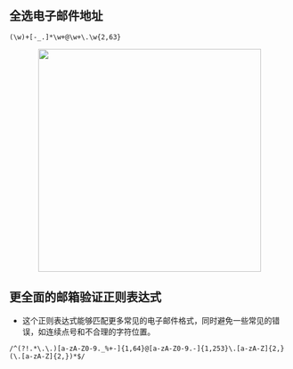 ## 全选电子邮件地址

`(\w)+[-_.]*\w+@\w+\.\w{2,63}`

<p align="center"><img src="https://cdn.jsdelivr.net/gh/zb9678/img@main/up1/12.07:14:00:06.png" style="width:400px;"></p>

## 更全面的邮箱验证正则表达式
- 这个正则表达式能够匹配更多常见的电子邮件格式，同时避免一些常见的错误，如连续点号和不合理的字符位置。

```
/^(?!.*\.\.)[a-zA-Z0-9._%+-]{1,64}@[a-zA-Z0-9.-]{1,253}\.[a-zA-Z]{2,}(\.[a-zA-Z]{2,})*$/
```
